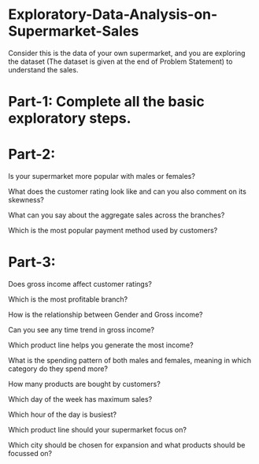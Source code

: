 # Exploratory-Data-Analysis-on-Supermarket-Sales
Consider this is the data of your own supermarket, and you are exploring the dataset (The dataset is given at the end of Problem Statement) to understand the sales.

# Part-1: Complete all the basic exploratory steps.

# Part-2: 

Is your supermarket more popular with males or females? 

What does the customer rating look like and can you also comment on its skewness? 

What can you say about the aggregate sales across the branches? 

Which is the most popular payment method used by customers?

# Part-3: 

Does gross income affect customer ratings? 

Which is the most profitable branch? 

How is the relationship between Gender and Gross income? 

Can you see any time trend in gross income? 

Which product line helps you generate the most income? 

What is the spending pattern of both males and females, meaning in which category do they spend more? 

How many products are bought by customers? 

Which day of the week has maximum sales? 

Which hour of the day is busiest? 

Which product line should your supermarket focus on? 

Which city should be chosen for expansion and what products should be focussed on?
